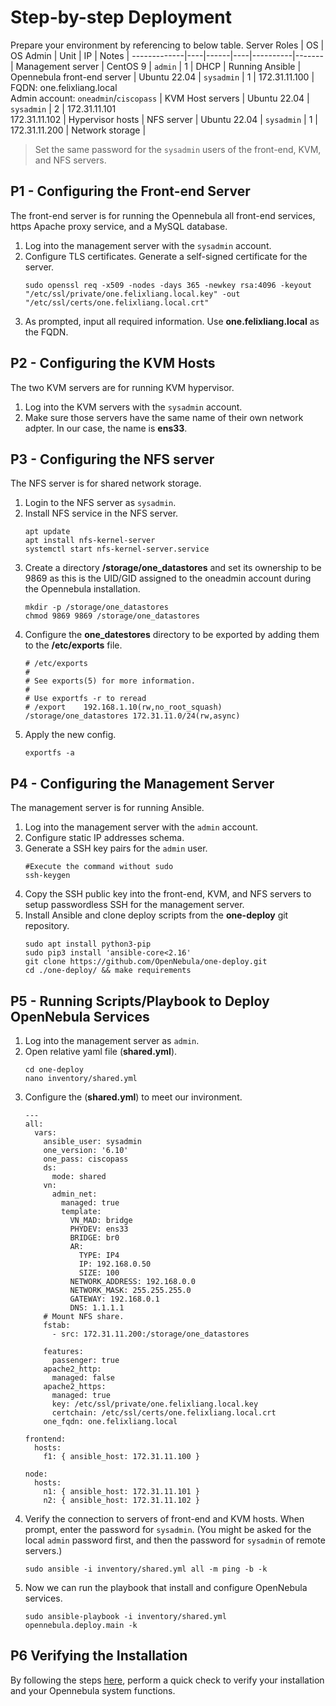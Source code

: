 # Step-by-step Deployment
Prepare your environment by referencing to below table.
Server Roles | OS | OS Admin | Unit | IP | Notes |
-------------|----|------|----|----------|-------|
Management server | CentOS 9 | `admin` | 1 | DHCP | Running Ansible |
Opennebula front-end server | Ubuntu 22.04 | `sysadmin` | 1 | 172.31.11.100 | FQDN: one.felixliang.local <br> Admin account: `oneadmin`/`ciscopass` |
KVM Host servers | Ubuntu 22.04 | `sysadmin` | 2 | 172.31.11.101 <br> 172.31.11.102 | Hypervisor hosts |
NFS server | Ubuntu 22.04 | `sysadmin` | 1 | 172.31.11.200 | Network storage |
> Set the same password for the `sysadmin` users of the front-end, KVM, and NFS servers. 

## P1 - Configuring the Front-end Server
The front-end server is for running the Opennebula all front-end services, https Apache proxy service, and a MySQL database.
1. Log into the management server with the `sysadmin` account.
2. Configure TLS certificates. Generate a self-signed certificate for the server.
   ```
   sudo openssl req -x509 -nodes -days 365 -newkey rsa:4096 -keyout "/etc/ssl/private/one.felixliang.local.key" -out "/etc/ssl/certs/one.felixliang.local.crt"
   ```
3. As prompted, input all required information. Use **one.felixliang.local** as the FQDN.

## P2 - Configuring the KVM Hosts
The two KVM servers are for running KVM hypervisor.
1. Log into the KVM servers with the `sysadmin` account.
2. Make sure those servers have the same name of their own network adpter. In our case, the name is **ens33**. 

## P3 - Configuring the NFS server
The NFS server is for shared network storage.
1. Login to the NFS server as `sysadmin`.
2. Install NFS service in the NFS server.
   ```
   apt update
   apt install nfs-kernel-server
   systemctl start nfs-kernel-server.service  
   ```
3. Create a directory **/storage/one_datastores** and set its ownership to be 9869 as this is the UID/GID assigned to the oneadmin account during the Opennebula installation.
   ```
   mkdir -p /storage/one_datastores
   chmod 9869 9869 /storage/one_datastores
   ```
4. Configure the **one_datestores** directory to be exported by adding them to the **/etc/exports** file.
   ```
   # /etc/exports
   #
   # See exports(5) for more information.
   #
   # Use exportfs -r to reread
   # /export	192.168.1.10(rw,no_root_squash)
   /storage/one_datastores 172.31.11.0/24(rw,async)
   ```
5. Apply the new config.
   ```
   exportfs -a
   ```

## P4 - Configuring the Management Server
The management server is for running Ansible.  
1. Log into the management server with the `admin` account.
2. Configure static IP addresses schema.
3. Generate a SSH key pairs for the `admin` user. 
   ```
   #Execute the command without sudo
   ssh-keygen
   ```
4. Copy the SSH public key into the front-end, KVM, and NFS servers to setup passwordless SSH for the management server. 
5. Install Ansible and clone deploy scripts from the **one-deploy** git repository.
    ```
    sudo apt install python3-pip
    sudo pip3 install 'ansible-core<2.16'
    git clone https://github.com/OpenNebula/one-deploy.git
    cd ./one-deploy/ && make requirements
    ```

## P5 - Running Scripts/Playbook to Deploy OpenNebula Services
1. Log into the management server as `admin`.
2. Open relative yaml file (**shared.yml**).
   ```
   cd one-deploy
   nano inventory/shared.yml
   ```
3. Configure the (**shared.yml**) to meet our invironment.
   ```
   ---
   all:
     vars:
       ansible_user: sysadmin
       one_version: '6.10'
       one_pass: ciscopass
       ds:
         mode: shared
       vn:
         admin_net:
           managed: true
           template:
             VN_MAD: bridge
             PHYDEV: ens33
             BRIDGE: br0
             AR:
               TYPE: IP4
               IP: 192.168.0.50
               SIZE: 100
             NETWORK_ADDRESS: 192.168.0.0
             NETWORK_MASK: 255.255.255.0
             GATEWAY: 192.168.0.1
             DNS: 1.1.1.1
       # Mount NFS share.
       fstab:
         - src: 172.31.11.200:/storage/one_datastores

       features:
         passenger: true
       apache2_http:
         managed: false
       apache2_https:
         managed: true
         key: /etc/ssl/private/one.felixliang.local.key
         certchain: /etc/ssl/certs/one.felixliang.local.crt
       one_fqdn: one.felixliang.local
   
   frontend:
     hosts:
       f1: { ansible_host: 172.31.11.100 }
   
   node:
     hosts:
       n1: { ansible_host: 172.31.11.101 }
       n2: { ansible_host: 172.31.11.102 }
   ```
4. Verify the connection to servers of front-end and KVM hosts. When prompt, enter the password for `sysadmin`. (You might be asked for the local `admin` password first, and then the password for `sysadmin` of remote servers.)
   ```
   sudo ansible -i inventory/shared.yml all -m ping -b -k
   ```
6. Now we can run the playbook that install and configure OpenNebula services.
   ```
   sudo ansible-playbook -i inventory/shared.yml opennebula.deploy.main -k
   ```
## P6 Verifying the Installation
By following the steps [here](https://github.com/OpenNebula/one-deploy/wiki/sys_verify), perform a quick check to verify your installation and your Opennebula system functions.


